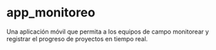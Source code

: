 # app_monitoreo
Una aplicación móvil que permita a los equipos de campo monitorear y registrar el progreso de proyectos en tiempo real.
